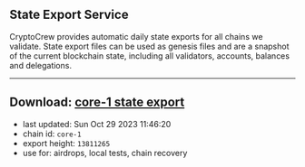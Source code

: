 ## State Export Service
CryptoCrew provides automatic daily state exports for all chains we validate. State export files can be used as genesis files and are a snapshot of the current blockchain state, including all validators, accounts, balances and delegations.

---
**Download: [core-1 state export](https://dl.ccvalidators.com/SERVICE/persistence/core-1_export_13811265.json)**
---

- last updated: Sun Oct 29 2023 11:46:20
- chain id: `core-1`
- export height: `13811265`
- use for: airdrops, local tests, chain recovery
